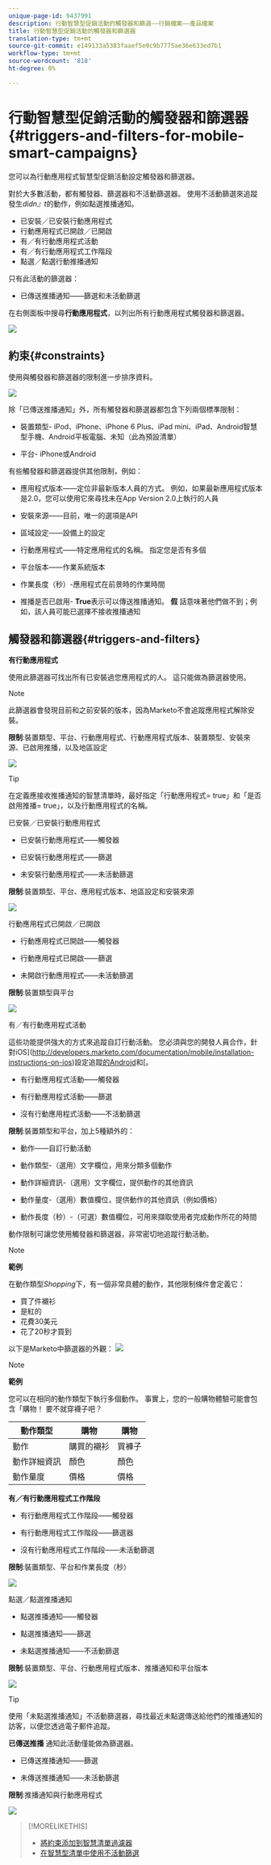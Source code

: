 ```yaml
---
unique-page-id: 9437991
description: 行動智慧型促銷活動的觸發器和篩選——行銷檔案——產品檔案
title: 行動智慧型促銷活動的觸發器和篩選器
translation-type: tm+mt
source-git-commit: e149133a5383faaef5e9c9b7775ae36e633ed7b1
workflow-type: tm+mt
source-wordcount: '818'
ht-degree: 0%

---
```



# 行動智慧型促銷活動的觸發器和篩選器{#triggers-and-filters-for-mobile-smart-campaigns}

您可以為行動應用程式智慧型促銷活動設定觸發器和篩選器。

對於大多數活動，都有觸發器、篩選器和不活動篩選器。 使用不活動篩選來追蹤發生&#x200B;*didn』t*&#x200B;的動作，例如點選推播通知。

* 已安裝／已安裝行動應用程式
* 行動應用程式已開啟／已開啟
* 有／有行動應用程式活動
* 有／有行動應用程式工作階段
* 點選／點選行動推播通知

只有此活動的篩選器：

* 已傳送推播通知——篩選和未活動篩選

在右側面板中搜尋&#x200B;**行動應用程式**，以列出所有行動應用程式觸發器和篩選器。

![](assets/image2015-8-12-17-3a25-3a18.png)

## 約束{#constraints}

使用與觸發器和篩選器的限制進一步排序資料。

![](assets/image2015-8-17-12-3a6-3a33.png)

除「已傳送推播通知」外，所有觸發器和篩選器都包含下列兩個標準限制：

* 裝置類型- iPod、iPhone、iPhone 6 Plus、iPad mini、iPad、Android智慧型手機、Android平板電腦、未知（此為預設清單）

* 平台- iPhone或Android

有些觸發器和篩選器提供其他限制，例如：

* 應用程式版本——定位非最新版本人員的方式。 例如，如果最新應用程式版本是2.0，您可以使用它來尋找未在App Version 2.0上執行的人員

* 安裝來源——目前，唯一的選項是API

* 區域設定——設備上的設定

* 行動應用程式——特定應用程式的名稱。 指定您是否有多個

* 平台版本——作業系統版本

* 作業長度（秒）-應用程式在前景時的作業時間

* 推播是否已啟用- **True**&#x200B;表示可以傳送推播通知。 **假** 話意味著他們做不到；例如，該人員可能已選擇不接收推播通知

## 觸發器和篩選器{#triggers-and-filters}

**有行動應用程式**

使用此篩選器可找出所有已安裝過您應用程式的人。 這只能做為篩選器使用。

>[!NOTE]
>
>此篩選器會發現目前和之前安裝的版本，因為Marketo不會追蹤應用程式解除安裝。

**限制**:裝置類型、平台、行動應用程式、行動應用程式版本、裝置類型、安裝來源、已啟用推播，以及地區設定

![](assets/image2015-8-21-13-3a33-3a54.png)

>[!TIP]
>
>在定義應接收推播通知的智慧清單時，最好指定「行動應用程式= true」和「是否啟用推播= true」，以及行動應用程式的名稱。

已安裝／已安裝行動應用程式

* 已安裝行動應用程式——觸發器

* 已安裝行動應用程式——篩選

* 未安裝行動應用程式——未活動篩選

**限制**:裝置類型、平台、應用程式版本、地區設定和安裝來源

![](assets/image2015-8-17-13-3a11-3a3.png)

行動應用程式已開啟／已開啟

* 行動應用程式已開啟——觸發器

* 行動應用程式已開啟——篩選

* 未開啟行動應用程式——未活動篩選

**限制**:裝置類型與平台

![](assets/image2015-8-17-13-3a13-3a55.png)

有／有行動應用程式活動

這些功能提供強大的方式來追蹤自訂行動活動。 您必須與您的開發人員合作，針對iOS](http://developers.marketo.com/documentation/mobile/installation-instructions-on-ios)設定追蹤[的Android](http://developers.marketo.com/documentation/mobile/installation-instructions-on-android)和[。

* 有行動應用程式活動——觸發器

* 有行動應用程式活動——篩選

* 沒有行動應用程式活動——不活動篩選

**限制**:裝置類型和平台，加上5種額外的：

* 動作——自訂行動活動

* 動作類型-（選用）文字欄位，用來分類多個動作

* 動作詳細資訊-（選用）文字欄位，提供動作的其他資訊

* 動作量度-（選用）數值欄位，提供動作的其他資訊（例如價格）

* 動作長度（秒）-（可選）數值欄位，可用來擷取使用者完成動作所花的時間

動作限制可讓您使用觸發器和篩選器，非常密切地追蹤行動活動。

>[!NOTE]
>
>**範例**
>
>在動作類型&#x200B;*Shopping*&#x200B;下，有一個非常具體的動作，其他限制條件會定義它：
>
>* 買了件襯衫
>  * 是紅的
>  * 花費30美元
>  * 花了20秒才買到


以下是Marketo中篩選器的外觀：   ![](assets/image2015-8-17-13-3a16-3a12.png)

>[!NOTE]
>
>**範例**
>
>您可以在相同的動作類型下執行多個動作。 事實上，您的一般購物體驗可能會包含「購物！ 要不就穿襪子吧？
>
>| 動作類型 | 購物 | 購物 |
>|---|---|---|
>| 動作 | 購買的襯衫 | 買褲子 |
>| 動作詳細資訊 | 顏色 | 顏色 |
>| 動作量度 | 價格 | 價格 |


**有／有行動應用程式工作階段**

* 有行動應用程式工作階段——觸發器

* 有行動應用程式工作階段——篩選器

* 沒有行動應用程式工作階段——未活動篩選

**限制**:裝置類型、平台和作業長度（秒）

![](assets/image2015-8-17-13-3a18-3a34.png)

點選／點選推播通知

* 點選推播通知——觸發器

* 點選推播通知——篩選

* 未點選推播通知——不活動篩選

**限制**:裝置類型、平台、行動應用程式版本、推播通知和平台版本

![](assets/image2015-8-21-14-3a2-3a24.png)

>[!TIP]
>
>使用「未點選推播通知」不活動篩選器，尋找最近未點選傳送給他們的推播通知的訪客，以便您透過電子郵件追蹤。

**已傳送推播** 通知此活動僅能做為篩選器。

* 已傳送推播通知——篩選

* 未傳送推播通知——未活動篩選

**限制**:推播通知與行動應用程式

![](assets/image2015-8-21-14-3a3-3a50.png)

>[!MORELIKETHIS]
>
>* [將約束添加到智慧清單過濾器](../../../../product-docs/core-marketo-concepts/smart-lists-and-static-lists/using-smart-lists/add-a-constraint-to-a-smart-list-filter.md)
>* [在智慧型清單中使用不活動篩選](../../../../product-docs/core-marketo-concepts/smart-lists-and-static-lists/using-smart-lists/use-inactivity-filters-in-a-smart-list.md)

